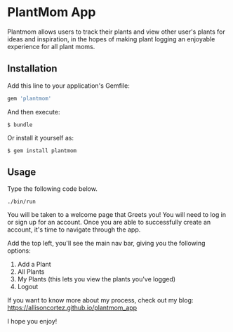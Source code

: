 
# PlantMom App

Plantmom allows users to track their plants and view other user's plants for ideas and inspiration, in the hopes of making plant logging an enjoyable experience for all plant moms.


## Installation

Add this line to your application's Gemfile:

```ruby
gem 'plantmom'
```

And then execute:

    $ bundle

Or install it yourself as:

    $ gem install plantmom

## Usage

Type the following code below.

    ./bin/run

You will be taken to a welcome page that Greets you!
You will need to log in or sign up for an account. Once you are able to successfully create an account, it's time to navigate through the app.

Add the top left, you'll see the main nav bar, giving you the following options:
1. Add a Plant
2. All Plants
3. My Plants (this lets you view the plants you've logged)
4. Logout

If you want to know more about my process, check out my blog:
https://allisoncortez.github.io/plantmom_app

<!--A video walkthrough of Plantmom:-->
<!--https://youtu.be/adMIz0b2pgI-->

I hope you enjoy!
